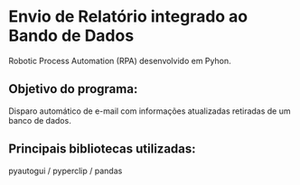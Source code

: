 # Envio de Relatório integrado ao Bando de Dados
 Robotic Process Automation (RPA) desenvolvido em Pyhon. 
## Objetivo do programa: 
Disparo automático de e-mail com informações atualizadas retiradas de um banco de dados.
## Principais bibliotecas utilizadas:
pyautogui / pyperclip / pandas
